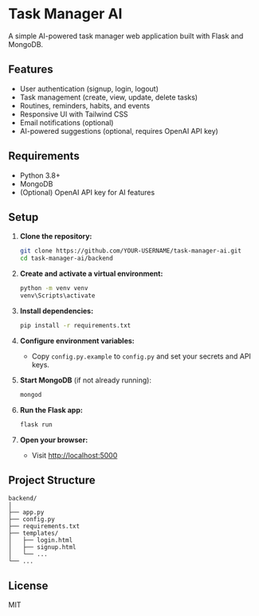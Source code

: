# Task Manager AI

A simple AI-powered task manager web application built with Flask and MongoDB.

## Features

- User authentication (signup, login, logout)
- Task management (create, view, update, delete tasks)
- Routines, reminders, habits, and events
- Responsive UI with Tailwind CSS
- Email notifications (optional)
- AI-powered suggestions (optional, requires OpenAI API key)

## Requirements

- Python 3.8+
- MongoDB
- (Optional) OpenAI API key for AI features

## Setup

1. **Clone the repository:**
   ```sh
   git clone https://github.com/YOUR-USERNAME/task-manager-ai.git
   cd task-manager-ai/backend
   ```

2. **Create and activate a virtual environment:**
   ```sh
   python -m venv venv
   venv\Scripts\activate
   ```

3. **Install dependencies:**
   ```sh
   pip install -r requirements.txt
   ```

4. **Configure environment variables:**
   - Copy `config.py.example` to `config.py` and set your secrets and API keys.

5. **Start MongoDB** (if not already running):
   ```sh
   mongod
   ```

6. **Run the Flask app:**
   ```sh
   flask run
   ```

7. **Open your browser:**
   - Visit [http://localhost:5000](http://localhost:5000)

## Project Structure

```
backend/
│
├── app.py
├── config.py
├── requirements.txt
├── templates/
│   ├── login.html
│   ├── signup.html
│   └── ...
└── ...
```

## License

MIT